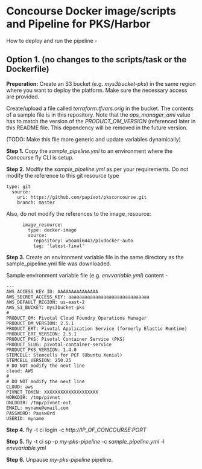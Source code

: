 # Concourse Docker image/scripts and Pipeline for PKS/Harbor

How to deploy and run the pipeline - 

## **Option 1. (no changes to the scripts/task or the Dockerfile)**

**Preperation:** Create an S3 bucket (e.g. *mys3bucket-pks*) in the same region where you want to deploy the platform. Make sure the necessary access are provided. 

Create/upload a file called *terraform.tfvars.orig* in the bucket. The contents of a sample file is in this repository. Note that the *ops_manager_ami* value has to match the version of the *PRODUCT_OM_VERSION* (referenced later in this README file. This dependency will be removed in the future version. 

(TODO: Make this file more generic and update variables dynamically) 

**Step 1.** Copy the *sample_pipeline.yml* to an environment where the Concourse fly CLI is setup. 

**Step 2.** Modfiy the *sample_pipeline.yml* as per your requirements. Do not modify the reference to this git resource type
```
type: git
  source:
    uri: https://github.com/papivot/pksconcourse.git
    branch: master
```

Also, do not modify the references to the image_resource:
```
      image_resource:
        type: docker-image
        source:
          repository: whoami6443/pivdocker-auto
          tag: 'latest-final'
```

**Step 3.** Create an environment variable file in the same directory as the sample_pipeline.yml file was downloaded. 


Sample environment variable file (e.g. *envvariable.yml*) content - 

```
---
AWS_ACCESS_KEY_ID: AAAAAAAAAAAAAAA
AWS_SECRET_ACCESS_KEY: aaaaaaaaaaaaaaaaaaaaaaaaaaaaaa
AWS_DEFAULT_REGION: us-east-2
AWS_S3_BUCKET: mys3bucket-pks
#
PRODUCT_OM: Pivotal Cloud Foundry Operations Manager
PRODUCT_OM_VERSION: 2.5.1
PRODUCT_ERT: Pivotal Application Service (formerly Elastic Runtime)
PRODUCT_ERT_VERSION: 2.5.1
PRODUCT_PKS: Pivotal Container Service (PKS)
PRODUCT_SLUG: pivotal-container-service
PRODUCT_PKS_VERSION: 1.4.0
STEMCELL: Stemcells for PCF (Ubuntu Xenial)
STEMCELL_VERSION: 250.25
# DO NOT modify the next line
cloud: AWS
#
# DO NOT modify the next line
CLOUD: aws
PIVNET_TOKEN: XXXXXXXXXXXXXXXXXXXX
WORKDIR: /tmp/pivnet
DNLDDIR: /tmp/pivnet-out
EMAIL: myname@email.com
PASSWORD: Passw0rd
USERID: myname
```

**Step 4.** fly -t ci login -c *http://IP_OF_CONCOURSE:PORT*

**Step 5.** fly -t ci sp -p *my-pks-pipeline* -c *sample_pipeline.yml* -l *envvariable.yml*

**Step 6.** Unpause *my-pks-pipeline* pipeline. 
